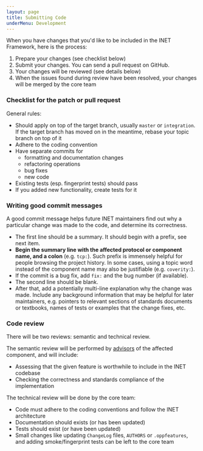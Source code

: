 ```yaml
---
layout: page
title: Submitting Code
underMenu: Development
---
```


When you have changes that you'd like to be included in the INET Framework, here is the process:

1.  Prepare your changes (see checklist below)
2.  Submit your changes. You can send a pull request on GitHub.
3.  Your changes will be reviewed (see details below)
4.  When the issues found during review have been resolved, your changes will be merged by the core team

### Checklist for the patch or pull request

General rules:

*   Should apply on top of the target branch, usually `master` or `integration`.
    If the target branch has moved on in the meantime, rebase your topic branch on top of it
*   Adhere to the coding convention
*   Have separate commits for
    *   formatting and documentation changes
    *   refactoring operations
    *   bug fixes
    *   new code
*   Existing tests (esp. fingerprint tests) should pass
*   If you added new functionality, create tests for it


### Writing good commit messages

A good commit message helps future INET maintainers find out why a particular change
was made to the code, and determine its correctness.

*   The first line should be a summary. It should begin with a prefix, see next item.
*   **Begin the summary line with the affected protocol or component name,
    and a colon** (e.g. `tcp:`). Such prefix is immensely helpful for people browsing
    the project history. In some cases, using a topic word instead of the component
    name may also be justifiable (e.g. `coverity:`).
*   If the commit is a bug fix, add `fix:` and the bug number (if available).
*   The second line should be blank.
*   After that, add a potentially multi-line explanation why the change was made.
    Include any background information that may be helpful for later maintainers,
    e.g. pointers to relevant sections of standards documents or textbooks,
    names of tests or examples that the change fixes, etc.


### Code review

There will be two reviews: semantic and technical review.

The semantic review will be performed by [advisors](ComponentAdvisors.html)
of the affected component, and will include:

*   Assessing that the given feature is worthwhile to include in the INET codebase
*   Checking the correctness and standards compliance of the implementation

The technical review will be done by the core team:

*   Code must adhere to the coding conventions and follow the INET architecture
*   Documentation should exists (or has been updated)
*   Tests should exist (or have been updated)
*   Small changes like updating `ChangeLog` files, `AUTHORS` or `.oppfeatures`,
    and adding smoke/fingerprint tests can be left to the core team


